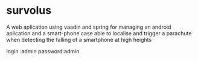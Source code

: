 # survolus
A web aplication using vaadin and spring for managing an android aplication and a smart-phone case able to localise and trigger a parachute when detecting the falling of a smartphone at high heights

login :admin
password:admin
